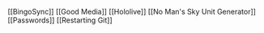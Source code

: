 [[BingoSync]]
[[Good Media]]
[[Hololive]]
[[No Man's Sky Unit Generator]]
[[Passwords]]
[[Restarting Git]]